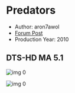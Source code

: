 # Predators

* Author: aron7awol
* [Forum Post](https://www.avsforum.com/threads/bass-eq-for-filtered-movies.2995212/post-57460324)
* Production Year: 2010

## DTS-HD MA 5.1

![img 0](https://i.imgur.com/GfNulsh.jpg)

![img 0](https://i.imgur.com/2o8d1j9.jpg)

